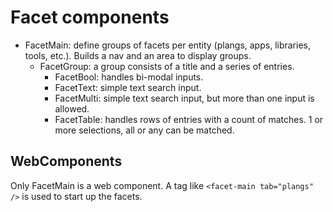 # Facet components

* FacetMain: define groups of facets per entity (plangs, apps, libraries, tools, etc.). Builds a nav and an area to display groups.
    * FacetGroup: a group consists of a title and a series of entries.
        * FacetBool: handles bi-modal inputs.
        * FacetText: simple text search input.
        * FacetMulti: simple text search input, but more than one input is allowed.
        * FacetTable: handles rows of entries with a count of matches. 1 or more selections, all or any can be matched.

## WebComponents

Only FacetMain is a web component. A tag like `<facet-main tab="plangs" />` is used to start up the facets.